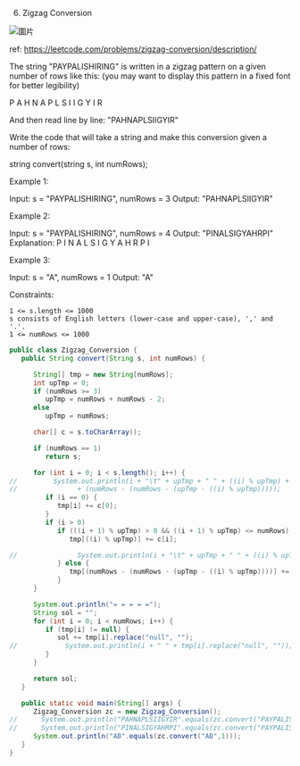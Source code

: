 6. Zigzag Conversion

![圖片](https://user-images.githubusercontent.com/118010660/220390376-48892ceb-0ed7-4f81-b931-3e4038f53ffd.png)

ref: https://leetcode.com/problems/zigzag-conversion/description/

The string "PAYPALISHIRING" is written in a zigzag pattern on a given number of rows like this: (you may want to display this pattern in a fixed font for better legibility)

P   A   H   N
A P L S I I G
Y   I   R

And then read line by line: "PAHNAPLSIIGYIR"

Write the code that will take a string and make this conversion given a number of rows:

string convert(string s, int numRows);

 

Example 1:

Input: s = "PAYPALISHIRING", numRows = 3
Output: "PAHNAPLSIIGYIR"

Example 2:

Input: s = "PAYPALISHIRING", numRows = 4
Output: "PINALSIGYAHRPI"
Explanation:
P     I    N
A   L S  I G
Y A   H R
P     I

Example 3:

Input: s = "A", numRows = 1
Output: "A"

 

Constraints:

    1 <= s.length <= 1000
    s consists of English letters (lower-case and upper-case), ',' and '.'.
    1 <= numRows <= 1000






```java
public class Zigzag_Conversion {
   public String convert(String s, int numRows) {

      String[] tmp = new String[numRows];
      int upTmp = 0;
      if (numRows >= 3)
         upTmp = numRows + numRows - 2;
      else
         upTmp = numRows;

      char[] c = s.toCharArray();

      if (numRows == 1)
         return s;

      for (int i = 0; i < s.length(); i++) {
//         System.out.println(i + "\t" + upTmp + " " + ((i) % upTmp) + " " + c[i] + " ==> "
//               + (numRows - (numRows - (upTmp - ((i) % upTmp)))));
         if (i == 0) {
            tmp[i] += c[0];
         }
         if (i > 0)
            if (((i + 1) % upTmp) > 0 && ((i + 1) % upTmp) <= numRows) {
               tmp[((i) % upTmp)] += c[i];

//               System.out.println(i + "\t" + upTmp + " " + ((i) % upTmp) + " " + c[i] + " ==> " + (numRows - (upTmp - ((i) % upTmp))));
            } else {
               tmp[(numRows - (numRows - (upTmp - ((i) % upTmp))))] += c[i];
            }
      }

      System.out.println("= = = = =");
      String sol = "";
      for (int i = 0; i < numRows; i++) {
         if (tmp[i] != null) {
            sol += tmp[i].replace("null", "");
//            System.out.println(i + " " + tmp[i].replace("null", ""));
         }
      }

      return sol;
   }

   public static void main(String[] args) {
      Zigzag_Conversion zc = new Zigzag_Conversion();
//      System.out.println("PAHNAPLSIIGYIR".equals(zc.convert("PAYPALISHIRING", 3)));
//      System.out.println("PINALSIGYAHRPI".equals(zc.convert("PAYPALISHIRING", 4)));
      System.out.println("AB".equals(zc.convert("AB",1)));
   }
}
```
